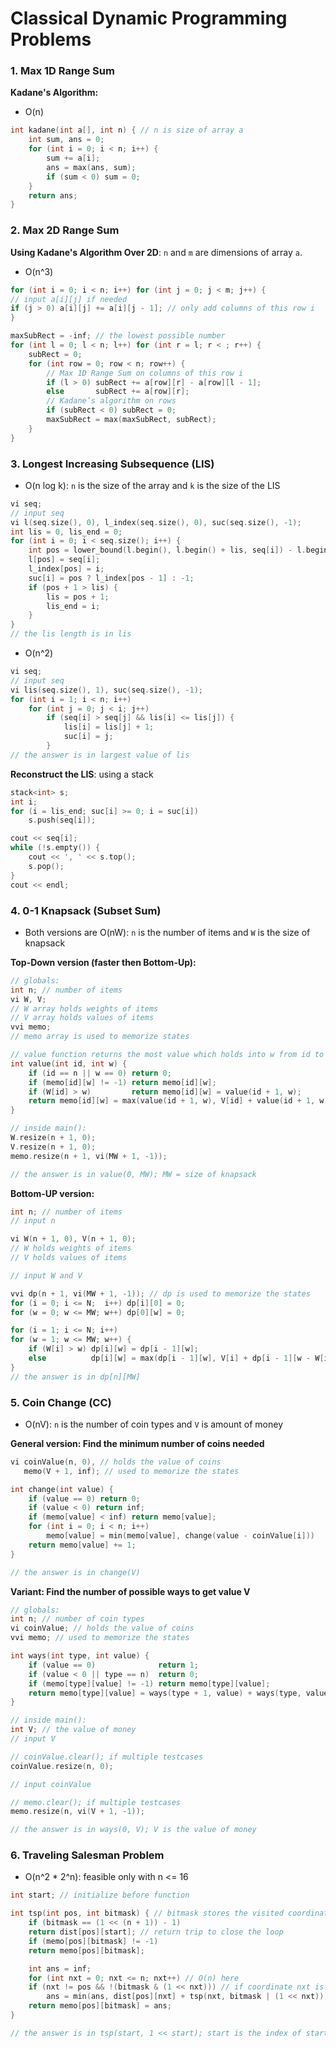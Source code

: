 # Classical Dynamic Programming Problems

### 1. Max 1D Range Sum

**Kadane's Algorithm:**

* O(n)

```cpp
int kadane(int a[], int n) { // n is size of array a
    int sum, ans = 0;
    for (int i = 0; i < n; i++) {
        sum += a[i];
        ans = max(ans, sum);
        if (sum < 0) sum = 0;
    }
    return ans;
}
```

### 2. Max 2D Range Sum
**Using Kadane's Algorithm Over 2D**: `n` and `m` are dimensions of array `a`.
* O(n^3)

```cpp
for (int i = 0; i < n; i++) for (int j = 0; j < m; j++) {
// input a[i][j] if needed
if (j > 0) a[i][j] += a[i][j - 1]; // only add columns of this row i
}

maxSubRect = -inf; // the lowest possible number
for (int l = 0; l < n; l++) for (int r = l; r < ; r++) {
    subRect = 0;
    for (int row = 0; row < n; row++) {
        // Max 1D Range Sum on columns of this row i
        if (l > 0) subRect += a[row][r] - a[row][l - 1];
        else       subRect += a[row][r];
        // Kadane’s algorithm on rows
        if (subRect < 0) subRect = 0;
        maxSubRect = max(maxSubRect, subRect);
    }
}
```

### 3. Longest Increasing Subsequence (LIS)

* O(n log k): `n` is the size of the array and `k` is the size of the LIS

```cpp
vi seq;
// input seq
vi l(seq.size(), 0), l_index(seq.size(), 0), suc(seq.size(), -1);
int lis = 0, lis_end = 0;
for (int i = 0; i < seq.size(); i++) {
    int pos = lower_bound(l.begin(), l.begin() + lis, seq[i]) - l.begin();
    l[pos] = seq[i];
    l_index[pos] = i;
    suc[i] = pos ? l_index[pos - 1] : -1;
    if (pos + 1 > lis) {
        lis = pos + 1;
        lis_end = i;
    }
}
// the lis length is in lis
```

* O(n^2)

```cpp
vi seq;
// input seq
vi lis(seq.size(), 1), suc(seq.size(), -1);
for (int i = 1; i < n; i++)
	for (int j = 0; j < i; j++)
		if (seq[i] > seq[j] && lis[i] <= lis[j]) {
			lis[i] = lis[j] + 1;
            suc[i] = j;
        }
// the answer is in largest value of lis
```

**Reconstruct the LIS**: using a stack

```cpp
stack<int> s;
int i;
for (i = lis_end; suc[i] >= 0; i = suc[i])
    s.push(seq[i]);

cout << seq[i];
while (!s.empty()) {
    cout << ', ' << s.top();
    s.pop();
}
cout << endl;
```

### 4. 0-1 Knapsack (Subset Sum)

* Both versions are O(nW): `n` is the number of items and `W` is the size of knapsack

**Top-Down version (faster then Bottom-Up):**

```cpp
// globals:
int n; // number of items
vi W, V;
// W array holds weights of items
// V array holds values of items
vvi memo;
// memo array is used to memorize states

// value function returns the most value which holds into w from id to end
int value(int id, int w) {
    if (id == n || w == 0) return 0;
    if (memo[id][w] != -1) return memo[id][w];
    if (W[id] > w)         return memo[id][w] = value(id + 1, w);
    return memo[id][w] = max(value(id + 1, w), V[id] + value(id + 1, w - W[id]));
}

// inside main():
W.resize(n + 1, 0);
V.resize(n + 1, 0);
memo.resize(n + 1, vi(MW + 1, -1));

// the answer is in value(0, MW); MW = size of knapsack
```

**Bottom-UP version:**

```cpp
int n; // number of items
// input n

vi W(n + 1, 0), V(n + 1, 0);
// W holds weights of items
// V holds values of items

// input W and V

vvi dp(n + 1, vi(MW + 1, -1)); // dp is used to memorize the states
for (i = 0; i <= N;  i++) dp[i][0] = 0;
for (w = 0; w <= MW; w++) dp[0][w] = 0;

for (i = 1; i <= N; i++)
for (w = 1; w <= MW; w++) {
    if (W[i] > w) dp[i][w] = dp[i - 1][w];
    else          dp[i][w] = max(dp[i - 1][w], V[i] + dp[i - 1][w - W[i]]);
}
// the answer is in dp[n][MW]
```

### 5. Coin Change (CC)

* O(nV): `n` is the number of coin types and `V` is amount of money

**General version: Find the minimum number of coins needed**

```cpp
vi coinValue(n, 0), // holds the value of coins
   memo(V + 1, inf); // used to memorize the states

int change(int value) {
    if (value == 0) return 0;
    if (value < 0) return inf;
    if (memo[value] < inf) return memo[value];
    for (int i = 0; i < n; i++)
        memo[value] = min(memo[value], change(value - coinValue[i]))
    return memo[value] += 1;
}

// the answer is in change(V)
```

**Variant: Find the number of possible ways to get value V**

```cpp
// globals:
int n; // number of coin types
vi coinValue; // holds the value of coins
vvi memo; // used to memorize the states

int ways(int type, int value) {
    if (value == 0)              return 1;
    if (value < 0 || type == n)  return 0;
    if (memo[type][value] != -1) return memo[type][value];
    return memo[type][value] = ways(type + 1, value) + ways(type, value - coinValue[type]);
}

// inside main():
int V; // the value of money
// input V

// coinValue.clear(); if multiple testcases
coinValue.resize(n, 0);

// input coinValue

// memo.clear(); if multiple testcases
memo.resize(n, vi(V + 1, -1));

// the answer is in ways(0, V); V is the value of money
```

### 6. Traveling Salesman Problem

* O(n^2 * 2^n): feasible only with n <= 16

```cpp
int start; // initialize before function

int tsp(int pos, int bitmask) { // bitmask stores the visited coordinates
    if (bitmask == (1 << (n + 1)) - 1)
    return dist[pos][start]; // return trip to close the loop
    if (memo[pos][bitmask] != -1)
    return memo[pos][bitmask];

    int ans = inf;
    for (int nxt = 0; nxt <= n; nxt++) // O(n) here
    if (nxt != pos && !(bitmask & (1 << nxt))) // if coordinate nxt is not visited yet
        ans = min(ans, dist[pos][nxt] + tsp(nxt, bitmask | (1 << nxt)));
    return memo[pos][bitmask] = ans;
}

// the answer is in tsp(start, 1 << start); start is the index of starting node
```
